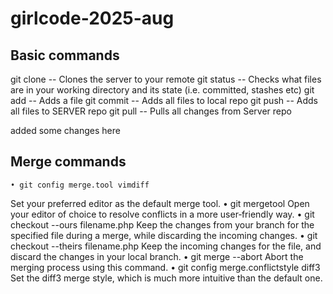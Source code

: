 # girlcode-2025-aug

## Basic commands

git clone <URL> -- Clones the server to your remote
git status -- Checks what files are in your working directory and its state (i.e. committed, stashes etc)
git add <file> -- Adds a file
git commit -- Adds all files to local repo
git push -- Adds all files to SERVER repo
git pull -- Pulls all changes from Server repo

added some changes here 


## Merge commands 

    • git config merge.tool vimdiff
Set your preferred editor as the default merge tool.
    • git mergetool
Open your editor of choice to resolve conflicts in a more user‑friendly way.
    • git checkout --ours filename.php
Keep the changes from your branch for the specified file during a merge, while discarding the incoming changes.
    • git checkout --theirs filename.php
Keep the incoming changes for the file, and discard the changes in your local branch.
    • git merge --abort
Abort the merging process using this command.
    • git config merge.conflictstyle diff3
Set the diff3 merge style, which is much more intuitive than the default one.

